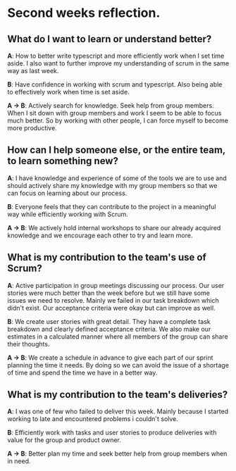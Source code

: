 # Second weeks reflection.

## What do I want to learn or understand better?

**A**: How to better write typescript and more efficiently work when I set time aside. I also want to further improve my understanding of scrum in the same way as last week.

**B**: Have confidence in working with scrum and typescript. Also being able to effectively work when time is set aside.

**A -> B**: Actively search for knowledge. Seek help from group members. When I sit down with group members and work I seem to be able to focus much better. So by working with other people, I can force myself to become more productive. 

## How can I help someone else, or the entire team, to learn something new?

**A**: I have knowledge and experience of some of the tools we are to use and should actively share my knowledge with my group members so that we can focus on learning about our process.

**B**: Everyone feels that they can contribute to the project in a meaningful way while efficiently working with Scrum. 

**A -> B**: We actively hold internal workshops to share our already acquired knowledge and we encourage each other to try and learn more.

## What is my contribution to the team's use of Scrum?

**A**: Active participation in group meetings discussing our process. Our user stories were much better than the week before but we still have some issues we need to resolve. Mainly we failed in our task breakdown which didn't exist. Our acceptance criteria were okay but can improve as well.

**B**: We create user stories with great detail. They have a complete task breakdown and clearly defined acceptance criteria. We also make our estimates in a calculated manner where all members of the group can share their thoughts.

**A -> B**: We create a schedule in advance to give each part of our sprint planning the time it needs. By doing so we can avoid the issue of a shortage of time and spend the time we have in a better way. 

## What is my contribution to the team's deliveries?

**A**: I was one of few who failed to deliver this week. Mainly because I started working to late and encountered problems i couldn't solve.

**B**: Efficiently work with tasks and user stories to produce deliveries with value for the group and product owner.

**A -> B**: Better plan my time and seek better help from group members when in need.
